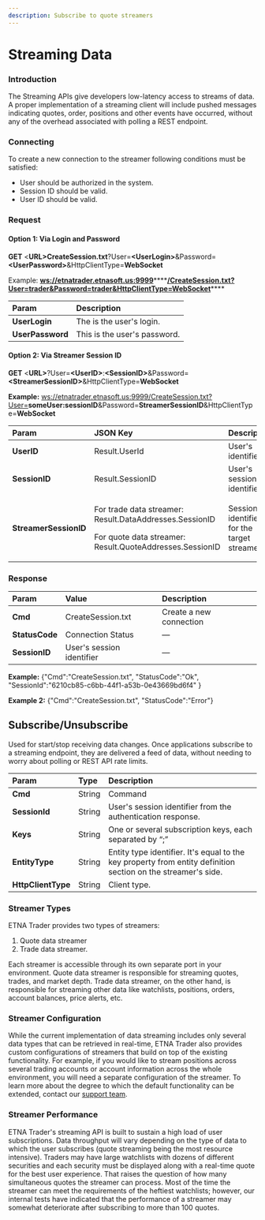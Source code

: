 ```yaml
---
description: Subscribe to quote streamers
---
```


# Streaming Data

### Introduction

The Streaming APIs give developers low-latency access to streams of data. A proper implementation of a streaming client will include pushed messages indicating quotes, order, positions and other events have occurred, without any of the overhead associated with polling a REST endpoint.

### Connecting

To create a new connection to the streamer following conditions must be satisfied:

* User should be authorized in the system.
* Session ID should be valid.
* User ID should be valid.

### Request <a id="WebSocketsAPI-Request"></a>

#### Option 1: Via Login and Password

**GET** &lt;**URL&gt;СreateSession.txt**?User=**&lt;UserLogin&gt;**&Password=**&lt;UserPassword&gt;**&HttpClientType=**WebSocket**

Example: [**ws://etnatrader.etnasoft.us:9999**](ws://etnatrader.etnasoft.us:9999/CreateSession.txt?User=)\*\*\*\*[**/CreateSession.txt?User=trader&Password=trader&HttpClientType=WebSocket**](wss://etnatrader-dev.etnasoft.us:9999/CreateSession.txt?User=trader&Password=trader&HttpClientType=WebSocket)\*\*\*\*

| Param | Description |
| :--- | :--- |
| **UserLogin** | The is the user's login. |
| **UserPassword** | This is the user's password.  |

#### Option 2: Via Streamer Session ID

**GET** &lt;**URL&gt;**?User=**&lt;UserID&gt;**:**&lt;SessionID&gt;**&Password=**&lt;StreamerSessionID&gt;**&HttpClientType=**WebSocket**

**Example:** [ws://etnatrader.etnasoft.us:9999/CreateSession.txt?User=](ws://etnatrader.etnasoft.us:9999/CreateSession.txt?User=)**someUser:sessionID**&Password=**StreamerSessionID**&HttpClientType=**WebSocket**

<table>
  <thead>
    <tr>
      <th style="text-align:left">Param</th>
      <th style="text-align:left">JSON Key</th>
      <th style="text-align:left">Description</th>
    </tr>
  </thead>
  <tbody>
    <tr>
      <td style="text-align:left"><b>UserID</b>
      </td>
      <td style="text-align:left">Result.UserId</td>
      <td style="text-align:left">User&apos;s identifier</td>
    </tr>
    <tr>
      <td style="text-align:left"><b>SessionID</b>
      </td>
      <td style="text-align:left">Result.SessionID</td>
      <td style="text-align:left">User&apos;s session identifier.</td>
    </tr>
    <tr>
      <td style="text-align:left"><b>StreamerSessionID</b>
      </td>
      <td style="text-align:left">
        <p>For trade data streamer: Result.DataAddresses.SessionID</p>
        <p>For quote data streamer: Result.QuoteAddresses.SessionID</p>
      </td>
      <td style="text-align:left">Session identifier for the target streamer.</td>
    </tr>
  </tbody>
</table>

### Response <a id="WebSocketsAPI-Response"></a>

| Param | Value | Description |
| :--- | :--- | :--- |
| **Cmd** | CreateSession.txt | Create a new connection |
| **StatusCode** | Connection Status | — |
| **SessionID** | User's session identifier | — |

**Example:** {"Cmd":"CreateSession.txt", "StatusCode":"Ok", "SessionId":"6210cb85-c6bb-44f1-a53b-0e43669bd6f4" }

**Example 2:** {"Cmd":"CreateSession.txt", "StatusCode":"Error"}

## Subscribe/Unsubscribe <a id="WebSocketsAPI-Subscribe/Unsubscribe"></a>

Used for start/stop receiving data changes. Once applications subscribe to a streaming endpoint, they are delivered a feed of data, without needing to worry about polling or REST API rate limits.

| Param | Type | Description |
| :--- | :--- | :--- |
| **Cmd** | String | Command |
| **SessionId** | String | User's session identifier from the authentication response. |
| **Keys** | String | One or several subscription keys, each separated by “;” |
| **EntityType** | String | Entity type identifier. It's equal to the key property from entity definition section on the streamer's side. |
| **HttpClientType** | String | Client type. |

### Streamer Types

ETNA Trader provides two types of streamers: 

1. Quote data streamer 
2. Trade data streamer.

Each streamer is accessible through its own separate port in your environment. Quote data streamer is responsible for streaming quotes, trades, and market depth. Trade data streamer, on the other hand, is responsible for streaming other data like watchlists, positions, orders, account balances, price alerts, etc.

### Streamer Configuration

While the current implementation of data streaming includes only several data types that can be retrieved in real-time, ETNA Trader also provides custom configurations of streamers that build on top of the existing functionality. For example, if you would like to stream positions across several trading accounts or account information across the whole environment, you will need a separate configuration of the streamer. To learn more about the degree to which the default functionality can be extended, contact our [support team](mailto:support@etnatrader.com).

### Streamer Performance

ETNA Trader's streaming API is built to sustain a high load of user subscriptions. Data throughput will vary depending on the type of data to which the user subscribes \(quote streaming being the most resource intensive\). Traders may have large watchlists with dozens of different securities and each security must be displayed along with a real-time quote for the best user experience. That raises the question of how many simultaneous quotes the streamer can process. Most of the time the streamer can meet the requirements of the heftiest watchlists; however, our internal tests have indicated that the performance of a streamer may somewhat deteriorate after subscribing to more than 100 quotes.

